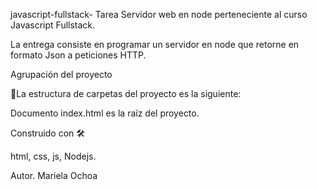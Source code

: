 javascript-fullstack- Tarea Servidor web en node perteneciente al curso Javascript Fullstack.

La entrega consiste en programar un servidor en node que retorne en formato Json a peticiones
HTTP.

Agrupación del proyecto

🚀La estructura de carpetas del proyecto es la siguiente:

Documento index.html es la raíz del proyecto.

Construido con 🛠

html, css, js, Nodejs.

Autor. Mariela Ochoa